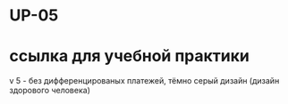 # UP-05
# ссылка для учебной практики
v 5 - без дифференцированых платежей, тёмно серый дизайн (дизайн здорового человека)
